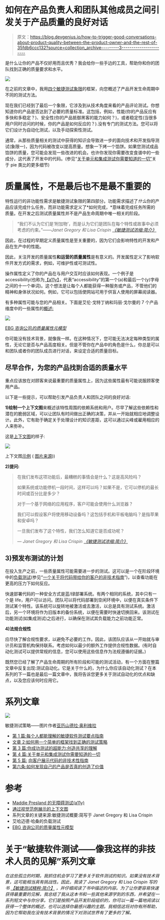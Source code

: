 # 如何在产品负责人和团队其他成员之间引发关于产品质量的良好对话

> 原文：<https://blog.devgenius.io/how-to-trigger-good-conversations-about-product-quality-between-the-product-owner-and-the-rest-of-35fdb6ccc132?source=collection_archive---------3----------------------->

是什么让你的产品不仅好用而且优秀？我会给你一些手边的工具，帮助你和你的团队找到正确的质量要求和水平。

![](img/e444ed8def54ada2340be2b6e2940df5.png)

在之前的文章中，我用[四个敏捷测试象限](https://medium.com/swlh/how-to-find-the-right-testing-strategy-with-an-easy-framework-9e496a8b7768?source=your_stories_page-------------------------------------)的框架，向您概述了产品开发生命周期中不同的测试方法。

现在我们已经到了最后一个象限，它涉及到从技术角度来看的产品评论测试。你想知道你的产品是否达到了必要的质量标准。这包括，例如，性能(你的产品反应有多快和多稳定？)、安全性(你的产品抵御黑客的能力如何？)，或者稳定性(当很多用户同时访问的时候，你的产品是如何反应的？).没有专门的测试方法。您可以将它们设计为自动化测试，以及手动探索性测试。

通常，从那些质量相关的测试中获得的知识会导致进一步的面向技术和开发指导测试(象限一)，因为代码被改变以提高质量。想象一下烤一个馅饼。如果您测试成品馅饼的质量，您可能会发现一些改进的机会。也许你发现你需要改变食谱中的一些成分，这代表了开发中的代码。(参见“[关于单元和集成测试你需要知道的一切”](https://medium.com/python-in-plain-english/everything-you-need-to-know-about-unit-and-integration-tests-99302d487510)关于 pie 类比的更多细节)

# 质量属性，不是最后也不是最不重要的

特性运行的非功能性需求是敏捷测试象限的第四部分。功能需求描述了*什么*你的产品应该完成什么任务，而非功能需求定义了*如何完成，*意味着完成任务所需的质量。在开发之后测试质量属性并不是产品生命周期中唯一相关的阶段。

> “我们不认为它们是‘附加物’，而是认为它们是团队在每个特性或故事中必须考虑的约束。”——*Janet Gregory 和 Lisa Crispin* [*《敏捷测试浓缩:简介》*](https://www.goodreads.com/book/show/48516589-agile-testing-condensed)

因此，在过程的早期定义质量属性是至关重要的，因为它们会影响特性的开发和产品在生产中的性能。

因此，关注开发的质量属性**和运营的质量属性**是有意义的。开发属性定义了影响软件开发方式的需求，例如，可维护性或可测试性。

操作属性定义了你的产品在与用户交互时应该如何表现。一个例子是 accessibility(也称为[【a11y】](https://issuu.com/i-site-inc/docs/accessu_white_paper)，代表“accessibility”的第一个(a)和最后一个(y)字母之间的十一个单词)。这个想法是让每个人都能获得一种服务或产品，不管他们的精神和身体状况如何。例如，它可以包括使网站可用于供盲人使用的屏幕阅读器。

有多种属性可能与您的产品相关。下面是艾伦·戈特丁纳和玛丽·戈尔曼的 7 个产品维度中的一些属性的[概述:](https://www.ebgconsulting.com/blog/using-the-product-canvas-to-define-your-products-core-requirements/)

![](img/b0a7a79e29a86c04231438b5038ecc4a.png)

[EBG 咨询公司*的质量属性元模型*](https://www.ebgconsulting.com/blog/using-the-product-canvas-to-define-your-products-core-requirements/)

你可能没有技术背景，就像我一样。在这种情况下，您可能无法决定每种类型的属性，无论它是否与产品高度相关。但是不管你在产品中的角色是什么，你总是可以和团队或者你的团队成员进行对话，来设定合适的质量目标。

## 尽早合作，为您的产品找到合适的质量水平

重点应该放在对顾客来说最重要的质量属性上，因为这些属性最有可能说服顾客使用产品。

以下是一些提示，可以帮助引发产品负责人和团队之间的良好对话:

**1)绘制一个上下文图**来概述该特性周围的依赖系统和用户。尽早了解这些依赖性和潜在的脆弱区域，可以让团队有时间做出正确的决策，并从一开始就相应地调整设计。此外，它有助于确定关于处理设计的知识差距，这可以通过尖峰或雇用相应的人来弥补。

这是[上下文图](https://www.edrawmax.com/context-diagram/)的样子:

![](img/945f6d128f3e63aa5cb20dbd1002692d.png)

上下文图[示例](https://www.edrawmax.com/context-diagram/) ( [图片来源](https://online.visula-paradigm/system-context-diagram-example/hotel-reservation-system)))

**2)提问:**

> 在我们发布这项功能后，最糟糕的事情会是什么？这是高风险吗？
> 
> 如果系统或功能停机一段时间，这样可以吗？如果不是，它可以停机的最长时间或百分比是多少？
> 
> 对于一个基于网络的应用程序，客户可能会使用什么浏览器？
> 
> 我们可以假设客户将使用移动设备吗？这包括手机和平板电脑吗？是指苹果和安卓吗？
> 
> 一旦我们发布了这个特性，我们怎么知道它是否成功呢？
> 
> — *Janet Gregory 和 Lisa Crispin* [*《敏捷测试浓缩:简介》*](https://www.goodreads.com/book/show/48516589-agile-testing-condensed)

## **3)预发布测试的计划**

在投入生产之前，一些质量属性可能需要进一步的测试。这可以是一个在阶段环境中的[负载测试](https://www.researchgate.net/publication/282551435_A_Survey_on_Load_Testing_of_Large-Scale_Software_Systems)(参见“[一个关于将代码带给你的客户的非技术指南](https://medium.com/dev-genius/a-non-technical-guide-about-bringing-code-to-your-customer-a51696b4d1f7)”)，以查看功能在更高的压力下如何反应。

快速部署代码的一种安全方式是蓝/绿部署系统。有两个相同的系统，其中只有一个是 life，用户可以访问。团队可以将代码部署到空闲环境中，以便在真实条件下测试某个特性。该系统可以旋转地被激活或去激活，以总是具有测试系统。激活后，另一个环境将作为旧版本的备份系统，以便在需要时快速切换回来。该测试在功能测试(如集成测试)之后进行，以确保在测试其负载能力之前功能正常。

**4)法规合规性**

应尽快了解合规性要求，以避免不必要的工作。因此，该团队应该从一开始就与审计员和监管机构保持联系。考虑如何以最少的额外工作提供合规性数据。(有时自动化测试可以提供常规的信息，您可以使用这些信息作为法规遵循的证据。)

既然您已经了解了产品生命周期的所有阶段和可能的测试活动，有一个方面在整篇文章中反复出现:测试自动化。它是关于什么的，为什么你应该自动化测试？在本系列的下一篇也是最后一篇文章中，我将告诉您更多关于测试自动化的优点和缺点，以及您应该何时应用它。

# 系列文章

![](img/b5f834cb3fc55d05f964a0f3ab3cb47d.png)

敏捷测试策略——图片作者[亚历山德拉·奥利维拉](https://www.linkedin.com/in/aoliveira11/)

*   [第 1 篇:每个人都能理解的敏捷软件测试要点指南](https://medium.com/@lautenbacheralexa/a-guide-through-the-essentials-of-agile-software-testing-that-everyone-can-understand-789999c89585)
*   [文章 2:如何用一个简单的框架找到正确的测试策略](https://medium.com/swlh/how-to-find-the-right-testing-strategy-with-an-easy-framework-9e496a8b7768)
*   [第 3 篇:你成功测试的超能力:创造共享的理解](https://medium.com/swlh/your-superpower-for-successful-testing-creating-a-shared-understanding-61d6d95c7570)
*   [第 4 篇:关于单元和集成测试你需要知道的一切](https://medium.com/python-in-plain-english/everything-you-need-to-know-about-unit-and-integration-tests-99302d487510)
*   [第 5 篇:](https://medium.com/dev-genius/a-non-technical-guide-about-bringing-code-to-your-customer-a51696b4d1f7) [向客户展示代码的非技术性指南](https://medium.com/dev-genius/a-non-technical-guide-about-bringing-code-to-your-customer-a51696b4d1f7?source=your_stories_page-------------------------------------)
*   [第六条:如何发现自己的产品是否真的创造了价值](https://medium.com/dev-genius/how-to-find-out-if-your-product-really-creates-value-829337de593f?source=your_stories_page-------------------------------------)

# 参考

*   [Maddie Presland 的无障碍测试(a11y)](https://issuu.com/i-site-inc/docs/accessu_white_paper)
*   [通过视觉范例展示的上下文图](https://www.edrawmax.com/context-diagram/)
*   系列文章的关键来源:敏捷测试概要:简写于 Janet Gregory 和 Lisa Crispin
*   艾哈迈德·哈桑的负载测试
*   [EBG 咨询公司的质量属性元模型](https://www.ebgconsulting.com/blog/using-the-product-canvas-to-define-your-products-core-requirements/)

# 关于“敏捷软件测试——像我这样的非技术人员的见解”系列文章

*在这些孤立的时期，我抓住机会学习了更多关于软件测试的知识。如果没有技术背景，这可能相当具有挑战性。因此，我读了 Janet Gregory 和 Lisa Crispin 写的书* [*【敏捷测试精粹:简介】*](https://www.goodreads.com/book/show/48516589-agile-testing-condensed) *，并仔细阅读了书中描述的内容。为了让你更容易快速获得最重要的见解，我总结了我从这本书和一些其他来源学到的东西，并希望在一系列短文中与你分享。它们是按照产品开发阶段组织的，你可以一篇一篇地阅读以获得一个整体的概述，也可以选择你最感兴趣的主题。我相信这将对你有所帮助，因为它帮助我在没有技术背景的情况下对测试世界有了更多的了解。*